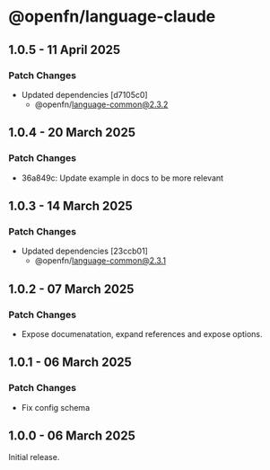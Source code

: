 # @openfn/language-claude

## 1.0.5 - 11 April 2025

### Patch Changes

* Updated dependencies \[d7105c0]
  * @openfn/language-common@2.3.2

## 1.0.4 - 20 March 2025

### Patch Changes

* 36a849c: Update example in docs to be more relevant

## 1.0.3 - 14 March 2025

### Patch Changes

* Updated dependencies \[23ccb01]
  * @openfn/language-common@2.3.1

## 1.0.2 - 07 March 2025

### Patch Changes

* Expose documenatation, expand references and expose options.

## 1.0.1 - 06 March 2025

### Patch Changes

* Fix config schema

## 1.0.0 - 06 March 2025

Initial release.
